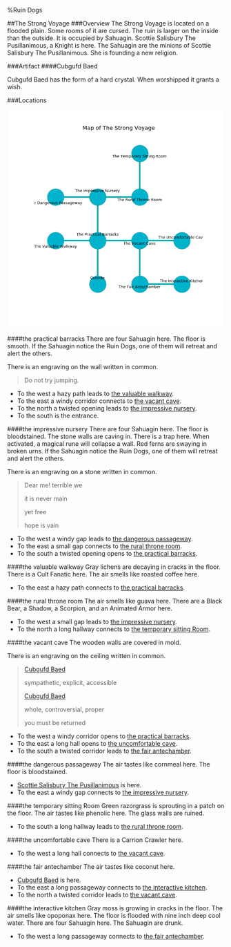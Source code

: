 %Ruin Dogs

##The Strong Voyage
###Overview
The Strong Voyage is located on a flooded plain. Some rooms of it are cursed. The ruin is larger on the inside than the outside. It is occupied by Sahuagin. <a name="Scottie-Salisbury-The-Pusillanimous"></a>Scottie Salisbury The Pusillanimous, a Knight is here. The Sahuagin are the minions of Scottie Salisbury The Pusillanimous. She  is founding a new religion. 



###Artifact
####<a name="Cubgufd-Baed"></a>Cubgufd Baed


Cubgufd Baed has the form of a hard crystal. When worshipped it grants a wish. 





###Locations


![](../v2/images/The-Strong-Voyage.png)

####<a name="the-practical-barracks"></a>the practical barracks
There are four Sahuagin here. The floor is smooth. If the Sahuagin notice the Ruin Dogs, one of them will retreat and alert the others. 

There is an engraving on the wall written in common. 

> Do not try jumping.
>


* To the west a hazy path leads to [the valuable walkway](#the-valuable-walkway).
* To the east a windy corridor connects to [the vacant cave](#the-vacant-cave).
* To the north a twisted opening leads to [the impressive nursery](#the-impressive-nursery).
* To the south is the entrance.


####<a name="the-impressive-nursery"></a>the impressive nursery
There are four Sahuagin here. The floor is bloodstained. The stone walls are caving in. There is a trap here. When activated, a magical rune will collapse a wall. Red ferns are swaying in broken urns. If the Sahuagin notice the Ruin Dogs, one of them will retreat and alert the others. 

There is an engraving on a stone written in common. 

> Dear me! terrible we
>
> it is never main
>
> yet free
>
> hope is vain
>


* To the west a windy gap leads to [the dangerous passageway](#the-dangerous-passageway).
* To the east a small gap connects to [the rural throne room](#the-rural-throne-room).
* To the south a twisted opening opens to [the practical barracks](#the-practical-barracks).


####<a name="the-valuable-walkway"></a>the valuable walkway
Gray lichens are decaying in cracks in the floor. There is a Cult Fanatic here. The air smells like roasted coffee here. 



* To the east a hazy path connects to [the practical barracks](#the-practical-barracks).


####<a name="the-rural-throne-room"></a>the rural throne room
The air smells like guava here. There are a Black Bear, a Shadow, a Scorpion, and an Animated Armor here. 



* To the west a small gap leads to [the impressive nursery](#the-impressive-nursery).
* To the north a long hallway connects to [the temporary sitting Room](#the-temporary-sitting-Room).


####<a name="the-vacant-cave"></a>the vacant cave
The wooden walls are covered in mold. 

There is an engraving on the ceiling written in common. 

> [Cubgufd Baed](#Cubgufd-Baed)
>
> sympathetic, explicit, accessible
>
> [Cubgufd Baed](#Cubgufd-Baed)
>
> whole, controversial, proper
>
> you must be returned
>


* To the west a windy corridor opens to [the practical barracks](#the-practical-barracks).
* To the east a long hall opens to [the uncomfortable cave](#the-uncomfortable-cave).
* To the south a twisted corridor leads to [the fair antechamber](#the-fair-antechamber).


####<a name="the-dangerous-passageway"></a>the dangerous passageway
The air tastes like cornmeal here. The floor is bloodstained. 



* [Scottie Salisbury The Pusillanimous](#Scottie-Salisbury-The-Pusillanimous) is here.
* To the east a windy gap connects to [the impressive nursery](#the-impressive-nursery).


####<a name="the-temporary-sitting-Room"></a>the temporary sitting Room
Green razorgrass is sprouting in a patch on the floor. The air tastes like phenolic here. The glass walls are ruined. 



* To the south a long hallway leads to [the rural throne room](#the-rural-throne-room).


####<a name="the-uncomfortable-cave"></a>the uncomfortable cave
There is a Carrion Crawler here. 



* To the west a long hall connects to [the vacant cave](#the-vacant-cave).


####<a name="the-fair-antechamber"></a>the fair antechamber
The air tastes like coconut here. 



* [Cubgufd Baed](#Cubgufd-Baed) is here.
* To the east a long passageway connects to [the interactive kitchen](#the-interactive-kitchen).
* To the north a twisted corridor leads to [the vacant cave](#the-vacant-cave).


####<a name="the-interactive-kitchen"></a>the interactive kitchen
Gray moss is growing in cracks in the floor. The air smells like opoponax here. The floor is flooded with nine inch deep cool water. There are four Sahuagin here. The Sahuagin are drunk. 



* To the west a long passageway connects to [the fair antechamber](#the-fair-antechamber).


